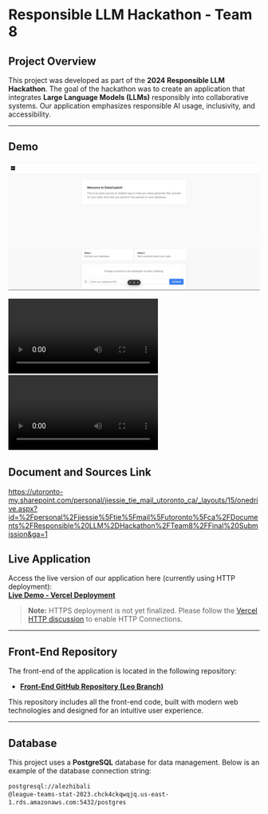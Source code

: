 # Responsible LLM Hackathon - Team 8

## Project Overview

This project was developed as part of the **2024 Responsible LLM Hackathon**. The goal of the hackathon was to create an application that integrates **Large Language Models (LLMs)** responsibly into collaborative systems. Our application emphasizes responsible AI usage, inclusivity, and accessibility.

---

## Demo
![Alt text](src/demo1.png)

![Alt text](src/demo1.mp4)
![Alt text](src/demo2.mp4)


## Document and Sources Link
https://utoronto-my.sharepoint.com/personal/jiessie_tie_mail_utoronto_ca/_layouts/15/onedrive.aspx?id=%2Fpersonal%2Fjiessie%5Ftie%5Fmail%5Futoronto%5Fca%2FDocuments%2FResponsible%20LLM%2DHackathon%2FTeam8%2FFinal%20Submission&ga=1

## Live Application

Access the live version of our application here (currently using HTTP deployment):  
**[Live Demo - Vercel Deployment](http://llm-hack-team8-git-leo-branch-alezhibalis-projects.vercel.app/)**

> **Note:** HTTPS deployment is not yet finalized. Please follow the [Vercel HTTP discussion](https://github.com/vercel/vercel/discussions/5287#discussioncomment-3596055) to enable HTTP Connections.

---

## Front-End Repository

The front-end of the application is located in the following repository:

- **[Front-End GitHub Repository (Leo Branch)](https://github.com/AlezHibali/2024-oct-4-responsible-llm-hackathon/tree/leo-branch)**

This repository includes all the front-end code, built with modern web technologies and designed for an intuitive user experience.

---

## Database

This project uses a **PostgreSQL** database for data management. Below is an example of the database connection string:

```
postgresql://alezhibali
@league-teams-stat-2023.chck4ckqwqjq.us-east-1.rds.amazonaws.com:5432/postgres

```